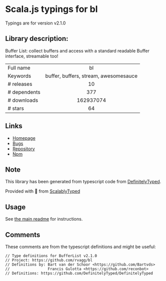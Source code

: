 
# Scala.js typings for bl

Typings are for version v2.1.0

## Library description:
Buffer List: collect buffers and access with a standard readable Buffer interface, streamable too!

|                    |                 |
| ------------------ | :-------------: |
| Full name          | bl |
| Keywords           | buffer, buffers, stream, awesomesauce |
| # releases         | 10 |
| # dependents       | 377 |
| # downloads        | 162937074 |
| # stars            | 64 |

## Links
- [Homepage](https://github.com/rvagg/bl)
- [Bugs](https://github.com/rvagg/bl/issues)
- [Repository](https://github.com/rvagg/bl)
- [Npm](https://www.npmjs.com/package/bl)
    


## Note
This library has been generated from typescript code from [DefinitelyTyped](https://definitelytyped.org).

Provided with :purple_heart: from [ScalablyTyped](https://github.com/oyvindberg/ScalablyTyped)

## Usage
See [the main readme](../../readme.md) for instructions.

## Comments

These comments are from the typescript definitions and might be useful:
```
// Type definitions for BufferList v2.1.0
// Project: https://github.com/rvagg/bl
// Definitions by: Bart van der Schoor <https://github.com/Bartvds>
//                 Francis Gulotta <https://github.com/reconbot>
// Definitions: https://github.com/DefinitelyTyped/DefinitelyTyped

```

